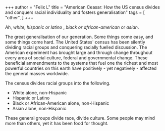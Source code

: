 +++
author = "Felix L"
title = "American Ceasar: How the US census divides and conquers racial individuality and fosters generalisation"
tags = [
    "other",
]
+++

Ah, *white*, *hispanic or latino* , *black or african-american* or *asian*.

The great generalisation of our generation. Some things come easy, and some things come hard. The United States' census has been silently dividing racial groups and conquering racially fuelled discussion. 
The American experiment has brought large and through change throughout every area of social culture, federal and governmental change. These beneficial ammendments to the systems that fuel one the richest and most powerful countries on this earth have positively - yet negatively - affected the general masses worldwide. 

The census divides racial groups into the following. 
* White alone, non-Hispanic
* Hispanic or Latino
* Black or African-American alone, non-Hispanic
* Asian alone, non-Hispanic

These general groups divide race, divide culture. Some people may mind more than others, yet it has been food for thought. 

